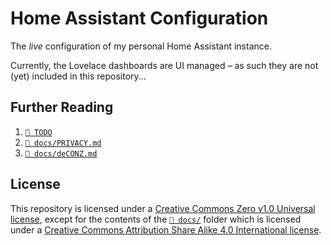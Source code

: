 # Home Assistant Configuration

The _live_ configuration of my personal Home Assistant instance.

Currently, the Lovelace dashboards are UI managed – as such they are not (yet)
included in this repository...

## Further Reading

1. [`📄 TODO`](./TODO)
2. [`📄 docs/PRIVACY.md`](./docs/PRIVACY.md)
3. [`📄 docs/deCONZ.md`](./docs/deCONZ.md)

## License

This repository is licensed under a
[Creative Commons Zero v1.0 Universal license](./LICENSE), except for the
contents of the [`📁 docs/`](./docs) folder which is licensed under a
[Creative Commons Attribution Share Alike 4.0 International license](./docs/LICENSE).
